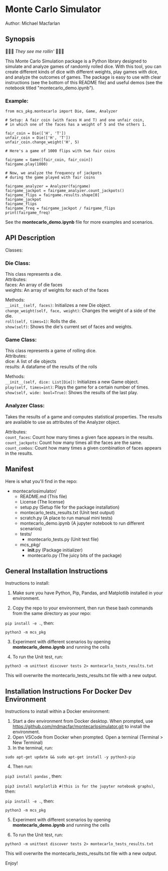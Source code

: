 # Monte Carlo Simulator
Author: Michael Macfarlan

## Synopsis 

🎲🎲🎲 _They see me rollin'_ 🎲🎲🎲

This Monte Carlo Simulation package is a Python library designed to simulate and analyze games of randomly rolled dice. With this tool, you can create different kinds of dice with different weights, play games with dice, and analyze the outcomes of games. The package is easy to use with clear instructions (see the bottom of this README file) and useful demos (see the notebook titled "montecarlo_demo.ipynb"). 

### Example:
```
from mcs_pkg.montecarlo import Die, Game, Analyzer

# Setup: A fair coin (with faces H and T) and one unfair coin, 
# in which one of the faces has a weight of 5 and the others 1.

fair_coin = Die(['H', 'T'])
unfair_coin = Die(['H', 'T'])
unfair_coin.change_weight('H', 5)

# Here's a game of 1000 flips with two fair coins

fairgame = Game([fair_coin, fair_coin])
fairgame.play(1000)

# Now, we analyze the frequency of jackpots 
# during the game played with fair coins

fairgame_analyzer = Analyzer(fairgame)
fairgame_jackpot = fairgame_analyzer.count_jackpots()
fairgame_flips = fairgame.results.shape[0]
fairgame_jackpot
fairgame_flips
fairgame_freq = fairgame_jackpot / fairgame_flips
print(fairgame_freq)

```
See the __montecarlo_demo.ipynb__ file for more examples and scenarios.

## API Description 

Classes: 

### Die Class:
This class represents a die. 
<br>Attributes:
<br>faces: An array of die faces
<br>weights: An array of weights for each of the faces

Methods:
<br>`__init__(self, faces)`: Initializes a new Die object.<br>`change_weight(self, face, weight)`: Changes the weight of a side of the die.
<br>`roll(self, times=1)`: Rolls the die.
<br>`show(self)`: Shows the die's current set of faces and weights.

### Game Class:
This class represents a game of rolling dice.
<br>Attributes:
<br>dice: A list of die objects
<br>results: A datafame of the results of the rolls

Methods:
<br>`__init__(self, dice: List[Die])`: Initializes a new Game object.
<br>`play(self, times=int)`: Plays the game for a certain number of times.
<br>`show(self, wide: bool=True)`: Shows the results of the last play.

### Analyzer Class:
Takes the results of a game and computes statistical properties. The results are available to use as attributes of the Analyzer object.

Attributes:
<br>`count_faces`: Count how many times a given face appears in the results.
<br>`count_jackpots`: Count how many times all the faces are the same.
<br>`count_combos`: Count how many times a given combination of faces appears in the results.


## Manifest 
Here is what you'll find in the repo:

- montecarlosimulator/
  - README.md (This file)
  - License (The license)
  - setup.py (Setup file for the package installation)
  - montecarlo_tests_results.txt (Unit test output)
  - scratch.py (A place to run manual mini tests)
  - montecarlo_demo.ipynb (A jupyter notebook to run different scenarios)
  - tests/
    - montecarlo_tests.py (Unit test file)
  - mcs_pkg/
    - __init__.py (Package initializer)
    - montecarlo.py (The juicy bits of the package)

## General Installation Instructions

Instructions to install:

1. Make sure you have Python, Pip, Pandas, and Matplotlib installed in your environment.
  
2. Copy the repo to your environment, then run these bash commands from the same directory as your repo:
  
  ```pip install -e .```, then:
  
  ```python3 -m mcs_pkg ```

3. Experiment with different scenarios by opening __montecarlo_demo.ipynb__ and running the cells
  
4. To run the Unit test, run:

  ```python3 -m unittest discover tests 2> montecarlo_tests_results.txt```
  
This will overwrite the montecarlo_tests_results.txt file with a new output.


## Installation Instructions For Docker Dev Environment

Instructions to install within a Docker environment:

1. Start a dev environment from Docker desktop. When prompted, use https://github.com/mdmacfar/montecarlosimulator.git to install the environment.
2. Open VSCode from Docker when prompted. Open a terminal (Terminal > New Terminal)
3. In the terminal, run:
  
  ```sudo apt-get update && sudo apt-get install -y python3-pip```
  
4. Then run:

```pip3 install pandas``` , then:
  
  ```pip3 install matplotlib #(this is for the jupyter notebook graphs)```, then:
  
  ```pip install -e .```, then:
  
  ```python3 -m mcs_pkg ```

5. Experiment with different scenarios by opening __montecarlo_demo.ipynb__ and running the cells
  
6. To run the Unit test, run:

  ```python3 -m unittest discover tests 2> montecarlo_tests_results.txt```
  
This will overwrite the montecarlo_tests_results.txt file with a new output.

Enjoy!